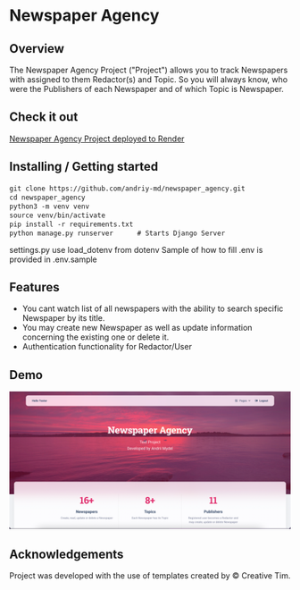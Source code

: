 # Newspaper Agency

## Overview
The Newspaper Agency Project ("Project") allows you to track Newspapers with assigned to them Redactor(s) and Topic. 
So you will always know, who were the Publishers of each Newspaper and of which Topic is Newspaper.

## Check it out

[Newspaper Agency Project deployed to Render](https://newspapers-agency-gsg6.onrender.com)

## Installing / Getting started
```shell
git clone https://github.com/andriy-md/newspaper_agency.git
cd newspaper_agency
python3 -m venv venv
source venv/bin/activate
pip install -r requirements.txt
python manage.py runserver      # Starts Django Server
```
settings.py use load_dotenv from dotenv
Sample of how to fill .env is provided in .env.sample

## Features
* You cant watch list of all newspapers with the ability to search specific Newspaper by its title.
* You may create new Newspaper as well as update information concerning the existing one or delete it.
* Authentication functionality for Redactor/User


## Demo

![Website Interface](demo.png)

##  Acknowledgements
Project was developed with the use of templates created by © Creative Tim.
